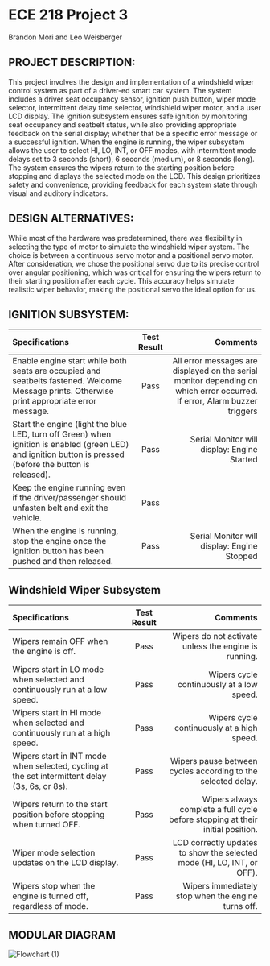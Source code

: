 # ECE 218 Project 3

Brandon Mori and Leo Weisberger

## PROJECT DESCRIPTION:
This project involves the design and implementation of a windshield wiper control system as part of a driver-ed smart car system. The system includes a driver seat occupancy sensor, ignition push button, wiper mode selector, intermittent delay time selector, windshield wiper motor, and a user LCD display. The ignition subsystem ensures safe ignition by monitoring seat occupancy and seatbelt status, while also providing appropriate feedback on the serial display; whether that be a specific error message or a successful ignition. When the engine is running, the wiper subsystem allows the user to select HI, LO, INT, or OFF modes, with intermittent mode delays set to 3 seconds (short), 6 seconds (medium), or 8 seconds (long). The system ensures the wipers return to the starting position before stopping and displays the selected mode on the LCD. This design prioritizes safety and convenience, providing feedback for each system state through visual and auditory indicators.

## DESIGN ALTERNATIVES:
While most of the hardware was predetermined, there was flexibility in selecting the type of motor to simulate the windshield wiper system. The choice is between a continuous servo motor and a positional servo motor. After consideration, we chose the positional servo due to its precise control over angular positioning, which was critical for ensuring the wipers return to their starting position after each cycle. This accuracy helps simulate realistic wiper behavior, making the positional servo the ideal option for us.

## IGNITION SUBSYSTEM:
| Specifications | Test Result | Comments |
| :---         |     :---:      |          ---: |
|Enable engine start while both seats are occupied and seatbelts fastened. Welcome Message prints. Otherwise print appropriate error message.| Pass | All error messages are displayed on the serial monitor depending on which error occurred. If error, Alarm buzzer triggers |
|Start the engine (light the blue LED, turn off Green) when ignition is enabled (green LED) and ignition button is pressed  (before the button is released).|Pass| Serial Monitor will display: Engine Started  |
| Keep the engine running even if the driver/passenger should unfasten belt and exit the vehicle.|  Pass | |
| When the engine is running, stop the engine once the ignition button has been pushed and then released. | Pass | Serial Monitor will display: Engine Stopped |

## Windshield Wiper Subsystem

| Specifications | Test Result | Comments |
| :--- | :---: | ---: |
| Wipers remain OFF when the engine is off. | Pass | Wipers do not activate unless the engine is running. |
| Wipers start in LO mode when selected and continuously run at a low speed. | Pass | Wipers cycle continuously at a low speed. |
| Wipers start in HI mode when selected and continuously run at a high speed. | Pass | Wipers cycle continuously at a high speed. |
| Wipers start in INT mode when selected, cycling at the set intermittent delay (3s, 6s, or 8s). | Pass | Wipers pause between cycles according to the selected delay. |
| Wipers return to the start position before stopping when turned OFF. | Pass | Wipers always complete a full cycle before stopping at their initial position. |
| Wiper mode selection updates on the LCD display. | Pass | LCD correctly updates to show the selected mode (HI, LO, INT, or OFF). |
| Wipers stop when the engine is turned off, regardless of mode. | Pass | Wipers immediately stop when the engine turns off. |

## MODULAR  DIAGRAM


![Flowchart (1)](https://github.com/user-attachments/assets/4b12fd3d-975b-4952-8f51-714bfe83732e)


